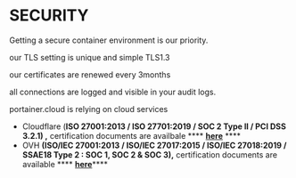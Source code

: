# SECURITY

Getting a secure container environment is our priority.

our TLS setting is unique and simple TLS1.3

our certificates are renewed every 3months

all connections are logged and visible in your audit logs.

portainer.cloud is relying on cloud services&#x20;

* Cloudflare (**ISO 27001:2013 / ISO 27701:2019 / SOC 2 Type II / PCI DSS 3.2.1) ,** certification documents are availbale **** [**here**](https://www.cloudflare.com/fr-fr/trust-hub/compliance-resources/) ****&#x20;
* OVH  **(ISO/IEC 27001:2013 / ISO/IEC 27017:2015 / ISO/IEC 27018:2019 / SSAE18 Type 2 : SOC 1, SOC 2 & SOC 3),** certification documents are available **** [**here**](https://www.lne.fr/recherche-certificats/)****

